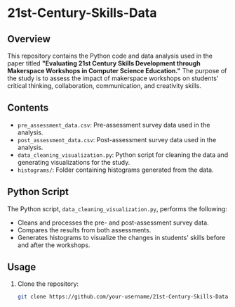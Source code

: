 # 21st-Century-Skills-Data

## Overview

This repository contains the Python code and data analysis used in the paper titled **"Evaluating 21st Century Skills Development through Makerspace Workshops in Computer Science Education."** The purpose of the study is to assess the impact of makerspace workshops on students' critical thinking, collaboration, communication, and creativity skills.

## Contents

- `pre_assessment_data.csv`: Pre-assessment survey data used in the analysis.
- `post_assessment_data.csv`: Post-assessment survey data used in the analysis.
- `data_cleaning_visualization.py`: Python script for cleaning the data and generating visualizations for the study.
- `histograms/`: Folder containing histograms generated from the data.
  
## Python Script

The Python script, `data_cleaning_visualization.py`, performs the following:
- Cleans and processes the pre- and post-assessment survey data.
- Compares the results from both assessments.
- Generates histograms to visualize the changes in students' skills before and after the workshops.

## Usage

1. Clone the repository:
   ```bash
   git clone https://github.com/your-username/21st-Century-Skills-Data.git
